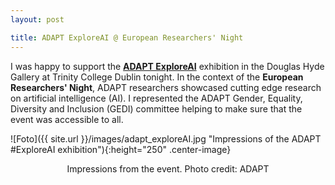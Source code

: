 ```yaml
---
layout: post

title: ADAPT ExploreAI @ European Researchers' Night
---
```


I was happy to support the <a href="https://www.adaptcentre.ie/explore-ai//" target="_blank" rel="noopener"><strong>ADAPT ExploreAI</strong></a>
exhibition in the Douglas Hyde Gallery at Trinity College Dublin tonight. 
In the context of the <strong>European Researchers' Night</strong>, ADAPT researchers showcased cutting edge research on artificial intelligence (AI). I represented the ADAPT Gender, Equality, Diversity and Inclusion (GEDI) committee helping to make sure that the event was accessible to all.

![Foto]({{ site.url }}/images/adapt_exploreAI.jpg "Impressions of the ADAPT #ExploreAI exhibition"){:height="250" .center-image}
<center>Impressions from the event. Photo credit: ADAPT</center>

